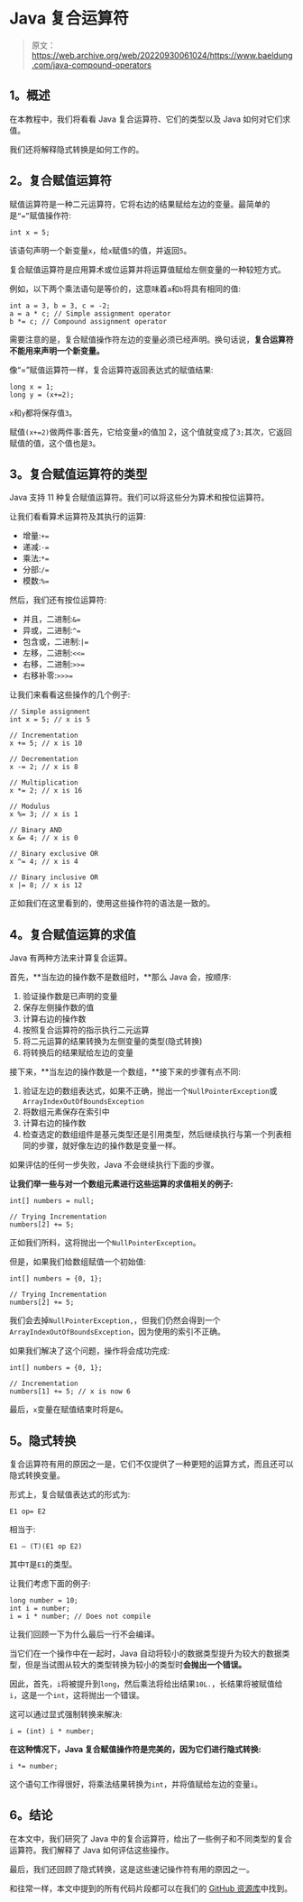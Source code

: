 # Java 复合运算符

> 原文：<https://web.archive.org/web/20220930061024/https://www.baeldung.com/java-compound-operators>

## **1。概述**

在本教程中，我们将看看 Java 复合运算符、它们的类型以及 Java 如何对它们求值。

我们还将解释隐式转换是如何工作的。

## **2。复合赋值运算符**

赋值运算符是一种二元运算符，它将右边的结果赋给左边的变量。最简单的是`“=”`赋值操作符:

```
int x = 5;
```

该语句声明一个新变量`x`，给`x`赋值`5`的值，并返回`5`。

复合赋值运算符是应用算术或位运算并将运算值赋给左侧变量的一种较短方式。

例如，以下两个乘法语句是等价的，这意味着`a`和`b`将具有相同的值:

```
int a = 3, b = 3, c = -2;
a = a * c; // Simple assignment operator
b *= c; // Compound assignment operator
```

需要注意的是，复合赋值操作符左边的变量必须已经声明。换句话说，**复合运算符不能用来声明一个新变量。**

像“=”赋值运算符一样，复合运算符返回表达式的赋值结果:

```
long x = 1;
long y = (x+=2);
```

`x`和`y`都将保存值`3`。

赋值`(x+=2)`做两件事:首先，它给变量`x`的值加 2，这个值就变成了`3;`其次，它返回赋值的值，这个值也是`3`。

## **3。复合赋值运算符的类型**

Java 支持 11 种复合赋值运算符。我们可以将这些分为算术和按位运算符。

让我们看看算术运算符及其执行的运算:

*   增量:`+=`
*   递减:`-=`
*   乘法:`*=`
*   分部:`/=`
*   模数:`%=`

然后，我们还有按位运算符:

*   并且，二进制:`&=`
*   异或，二进制:`^=`
*   包含或，二进制:`|=`
*   左移，二进制:`<<=`
*   右移，二进制:`>>=`
*   右移补零:`>>>=`

让我们来看看这些操作的几个例子:

```
// Simple assignment
int x = 5; // x is 5

// Incrementation
x += 5; // x is 10

// Decrementation
x -= 2; // x is 8

// Multiplication
x *= 2; // x is 16

// Modulus
x %= 3; // x is 1

// Binary AND
x &= 4; // x is 0

// Binary exclusive OR
x ^= 4; // x is 4

// Binary inclusive OR
x |= 8; // x is 12
```

正如我们在这里看到的，使用这些操作符的语法是一致的。

## **4。复合赋值运算的求值**

Java 有两种方法来计算复合运算。

首先，**当左边的操作数不是数组时，**那么 Java 会，按顺序:

1.  验证操作数是已声明的变量
2.  保存左侧操作数的值
3.  计算右边的操作数
4.  按照复合运算符的指示执行二元运算
5.  将二元运算的结果转换为左侧变量的类型(隐式转换)
6.  将转换后的结果赋给左边的变量

接下来，**当左边的操作数是一个数组，**接下来的步骤有点不同:

1.  验证左边的数组表达式，如果不正确，抛出一个`NullPointerException`或`ArrayIndexOutOfBoundsException`
2.  将数组元素保存在索引中
3.  计算右边的操作数
4.  检查选定的数组组件是基元类型还是引用类型，然后继续执行与第一个列表相同的步骤，就好像左边的操作数是变量一样。

如果评估的任何一步失败，Java 不会继续执行下面的步骤。

**让我们举一些与对一个数组元素进行这些运算的求值相关的例子:**

```
int[] numbers = null;

// Trying Incrementation
numbers[2] += 5;
```

正如我们所料，这将抛出一个`NullPointerException`。

但是，如果我们给数组赋值一个初始值:

```
int[] numbers = {0, 1};

// Trying Incrementation
numbers[2] += 5;
```

我们会去掉`NullPointerException,`，但我们仍然会得到一个`ArrayIndexOutOfBoundsException`，因为使用的索引不正确。

如果我们解决了这个问题，操作将会成功完成:

```
int[] numbers = {0, 1};

// Incrementation
numbers[1] += 5; // x is now 6
```

最后，`x`变量在赋值结束时将是`6`。

## **5。隐式转换**

复合运算符有用的原因之一是，它们不仅提供了一种更短的运算方式，而且还可以隐式转换变量。

形式上，复合赋值表达式的形式为:

`E1 op= E2`

相当于:

`E1 – (T)(E1 op E2)`

其中`T`是`E1`的类型。

让我们考虑下面的例子:

```
long number = 10;
int i = number;
i = i * number; // Does not compile
```

让我们回顾一下为什么最后一行不会编译。

当它们在一个操作中在一起时，Java 自动将较小的数据类型提升为较大的数据类型，但是当试图从较大的类型转换为较小的类型时**会抛出一个错误。**

因此，首先，`i`将被提升到`long`，然后乘法将给出结果`10L.`，长结果将被赋值给`i`，这是一个`int`，这将抛出一个错误。

这可以通过显式强制转换来解决:

```
i = (int) i * number;
```

**在这种情况下，Java 复合赋值操作符是完美的，因为它们进行隐式转换:**

```
i *= number;
```

这个语句工作得很好，将乘法结果转换为`int`，并将值赋给左边的变量`i`。

## **6。结论**

在本文中，我们研究了 Java 中的复合运算符，给出了一些例子和不同类型的复合运算符。我们解释了 Java 如何评估这些操作。

最后，我们还回顾了隐式转换，这是这些速记操作符有用的原因之一。

和往常一样，本文中提到的所有代码片段都可以在我们的 [GitHub 资源库](https://web.archive.org/web/20220625164519/https://github.com/eugenp/tutorials/tree/master/core-java-modules/core-java-lang-operators)中找到。